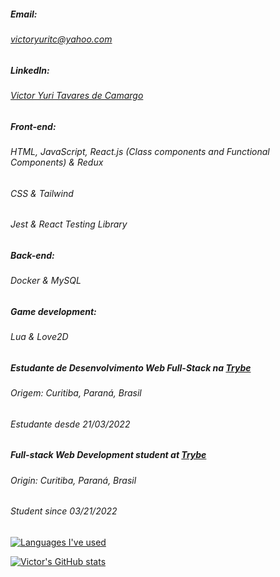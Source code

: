 ##### Email:
###### victoryuritc@yahoo.com
##### LinkedIn:
###### [Victor Yuri Tavares de Camargo](https://www.linkedin.com/in/victor-yuri-tavares-de-camargo/)

##### Front-end:
###### HTML, JavaScript, React.js (Class components and Functional Components) & Redux
###### CSS & Tailwind
###### Jest & React Testing Library

##### Back-end:
###### Docker & MySQL

##### Game development:
###### Lua & Love2D

##### Estudante de Desenvolvimento Web Full-Stack na [Trybe](https://github.com/tryber)
###### Origem: Curitiba, Paraná, Brasil
###### Estudante desde 21/03/2022

##### Full-stack Web Development student at [Trybe](https://github.com/tryber)
###### Origin: Curitiba, Paraná, Brasil
###### Student since 03/21/2022

[![Languages I've used](https://github-readme-stats.vercel.app/api/top-langs/?username=VictorYuriTC)](https://github.com/anuraghazra/github-readme-stats)

[![Victor's GitHub stats](https://github-readme-stats.vercel.app/api?username=VictorYuriTC)](https://github.com/anuraghazra/github-readme-stats)


<!--
**VictorYuriTC/VictorYuriTC** is a ✨ _special_ ✨ repository because its `README.md` (this file) appears on your GitHub profile.

Here are some ideas to get you started:

- 🔭 I’m currently working on ...
- 🌱 I’m currently learning ...
- 👯 I’m looking to collaborate on ...
- 🤔 I’m looking for help with ...
- 💬 Ask me about ...
- 📫 How to reach me: ...
- 😄 Pronouns: ...
- ⚡ Fun fact: ...
-->
